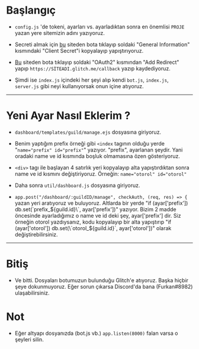# Başlangıç

- `config.js` 'de tokeni, ayarları vs. ayarladıktan sonra en önemlisi `PROJE` yazan yere sitemizin adını yazıyoruz.

- Secreti almak için [bu](https://discordapp.com/developers/applications) siteden bota tıklayıp soldaki "General Information" kısmındaki "Client Secret"i kopyalayıp yapıştırıyoruz.

- [Bu](https://discordapp.com/developers/applications) siteden bota tıklayıp soldaki "OAuth2" kısmından "Add Redirect" yapıp `https://SİTEADI.glitch.me/callback` yazıp kaydediyoruz.

- Şimdi ise `index.js` içindeki her şeyi alıp kendi `bot.js`, `index.js`, `server.js` gibi neyi kullanıyorsak onun içine atıyoruz.

-------------------------

# Yeni Ayar Nasıl Eklerim ?

- `dashboard/templates/guild/manage.ejs` dosyasına giriyoruz.

- Benim yaptığım prefix örneği gibi `<index` tagının olduğu yerde "`name="prefix" id="prefix"`" yazıyor. "prefix", ayarlanan şeydir. Yani oradaki name ve id kısmında boşluk olmamasına özen gösteriyoruz.

- `<div>` tagı ile başlayan 4 satırlık yeri kopyalayıp alta yapıştırdıktan sonra name ve id kısmını değiştiriyoruz. Örneğin: `name="otorol" id="otorol"`

- Daha sonra `util/dashboard.js` dosyasına giriyoruz.

- `app.post("/dashboard/:guildID/manage", checkAuth, (req, res) => {` yazan yeri aratıyoruz ve buluyoruz. Altlarda bir yerde "if (ayar['prefix']) db.set(\`prefix_${guild.id}\`, ayar['prefix'])" yazıyor. Bizim 2 madde öncesinde ayarladığımız o name ve id deki şey, ayar['prefix'] dir. Siz örneğin otorol yazdıysanız, kodu kopyalayıp bir alta yapıştırıp "if (ayar['otorol']) db.set(\`otorol_${guild.id}\`, ayar['otorol'])" olarak değiştirebilirsiniz.

-------------------------

# Bitiş

- Ve bitti. Dosyaları botumuzun bulunduğu Glitch'e atıyoruz. Başka hiçbir şeye dokunmuyoruz. Eğer sorun çıkarsa Discord'da bana (Furkan#8982) ulaşabilirsiniz.

# Not

- Eğer altyapı dosyanızda (bot.js vb.) `app.listen(8000)` falan varsa o şeyleri silin.